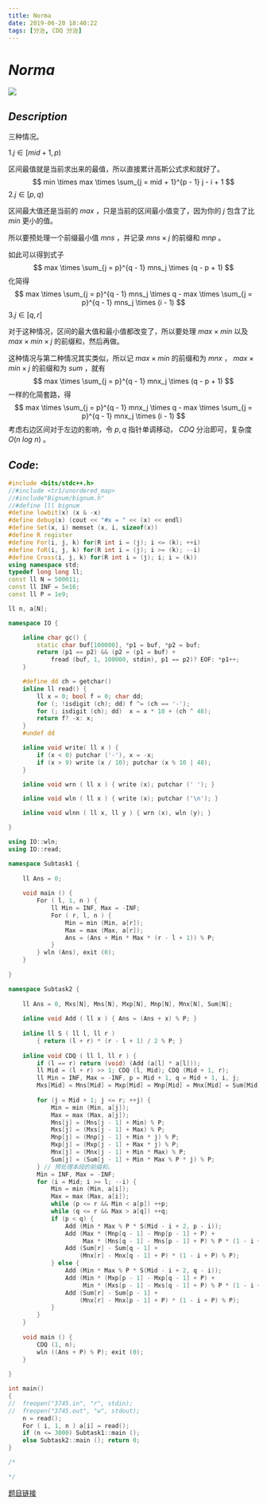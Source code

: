 ```yaml
---
title: Norma
date: 2019-06-20 18:40:22
tags: [分治, CDQ 分治]
---
```


# $Norma$

![](https://s2.ax1x.com/2019/06/20/Vv4lNj.png)



## $Description$

三种情况。

$1. j \in [mid + 1, p)$ 

区间最值就是当前求出来的最值，所以直接累计高斯公式求和就好了。
$$
min \times max \times \sum_{j = mid + 1}^{p - 1} j - i + 1
$$
$2. j \in [p, q)$

区间最大值还是当前的 $max$ ，只是当前的区间最小值变了，因为你的 $j$ 包含了比 $min$ 更小的值。

所以要预处理一个前缀最小值 $mns$ ，并记录 $mns \times j$ 的前缀和 $mnp$ 。

如此可以得到式子
$$
max \times \sum_{j = p}^{q - 1} mns_j \times (q - p + 1)
$$
化简得
$$
max \times \sum_{j = p}^{q - 1} mns_j \times q - max \times \sum_{j = p}^{q - 1} mns_j \times (i - 1)
$$
$3. j \in [q, r]$ 

对于这种情况，区间的最大值和最小值都改变了，所以要处理 $max \times min$ 以及 $max \times min \times j$ 的前缀和，然后再做。

这种情况与第二种情况其实类似，所以记 $max \times min$ 的前缀和为 $mnx$ ， $max \times min \times j$ 的前缀和为 $sum$ ，就有
$$
max \times \sum_{j = p}^{q - 1} mnx_j \times (q - p + 1)
$$
一样的化简套路，得
$$
max \times \sum_{j = p}^{q - 1} mnx_j \times q - max \times \sum_{j = p}^{q - 1} mnx_j \times (i - 1)
$$
考虑右边区间对于左边的影响，令 $p, q$ 指针单调移动， $CDQ$ 分治即可，复杂度 $O(n\ log\ n)$ 。



## $Code:$

```cpp
#include <bits/stdc++.h>
//#include <tr1/unordered_map>
//#include"Bignum/bignum.h"
//#define lll bignum
#define lowbit(x) (x & -x)
#define debug(x) (cout << "#x = " << (x) << endl)
#define Set(x, i) memset (x, i, sizeof(x))
#define R register
#define For(i, j, k) for(R int i = (j); i <= (k); ++i)
#define foR(i, j, k) for(R int i = (j); i >= (k); --i)
#define Cross(i, j, k) for(R int i = (j); i; i = (k))
using namespace std;
typedef long long ll;
const ll N = 500011;
const ll INF = 5e16;
const ll P = 1e9;

ll n, a[N];

namespace IO {

    inline char gc() {
        static char buf[100000], *p1 = buf, *p2 = buf;
        return (p1 == p2) && (p2 = (p1 = buf) +
            fread (buf, 1, 100000, stdin), p1 == p2)? EOF: *p1++;
    }

    #define dd ch = getchar()
    inline ll read() {
        ll x = 0; bool f = 0; char dd;
        for (; !isdigit (ch); dd) f ^= (ch == '-');
        for (; isdigit (ch); dd)  x = x * 10 + (ch ^ 48);
        return f? -x: x;
    }
    #undef dd

    inline void write( ll x ) {
        if (x < 0) putchar ('-'), x = -x;
        if (x > 9) write (x / 10); putchar (x % 10 | 48);
    }

    inline void wrn ( ll x ) { write (x); putchar (' '); }

    inline void wln ( ll x ) { write (x); putchar ('\n'); }

    inline void wlnn ( ll x, ll y ) { wrn (x), wln (y); }

}

using IO::wln;
using IO::read;

namespace Subtask1 {
    
    ll Ans = 0;
    
    void main () {
        For ( l, 1, n ) {
            ll Min = INF, Max = -INF;
            For ( r, l, n ) {
                Min = min (Min, a[r]);
                Max = max (Max, a[r]);
                Ans = (Ans + Min * Max * (r - l + 1)) % P;
            }
        } wln (Ans), exit (0);
    }
    
}

namespace Subtask2 {
    
    ll Ans = 0, Mxs[N], Mns[N], Mxp[N], Mnp[N], Mnx[N], Sum[N];
    
    inline void Add ( ll x ) { Ans = (Ans + x) % P; }
    
    inline ll S ( ll l, ll r ) 
        { return (l + r) * (r - l + 1) / 2 % P; }
    
    inline void CDQ ( ll l, ll r ) {
        if (l == r) return (void) (Add (a[l] * a[l]));
        ll Mid = (l + r) >> 1; CDQ (l, Mid); CDQ (Mid + 1, r);
        ll Min = INF, Max = -INF, p = Mid + 1, q = Mid + 1, i, j;
        Mxs[Mid] = Mns[Mid] = Mxp[Mid] = Mnp[Mid] = Mnx[Mid] = Sum[Mid] = 0;
        
        for (j = Mid + 1; j <= r; ++j) {
            Min = min (Min, a[j]);
            Max = max (Max, a[j]);
            Mns[j] = (Mns[j - 1] + Min) % P;
            Mxs[j] = (Mxs[j - 1] + Max) % P;
            Mnp[j] = (Mnp[j - 1] + Min * j) % P;
            Mxp[j] = (Mxp[j - 1] + Max * j) % P;
            Mnx[j] = (Mnx[j - 1] + Min * Max) % P;
            Sum[j] = (Sum[j - 1] + Min * Max % P * j) % P;
        } // 预处理本段的前缀和。 
        Min = INF, Max = -INF;
        for (i = Mid; i >= l; --i) {
            Min = min (Min, a[i]);
            Max = max (Max, a[i]);
            while (p <= r && Min < a[p]) ++p;
            while (q <= r && Max > a[q]) ++q;
            if (p < q) {
                Add (Min * Max % P * S(Mid - i + 2, p - i));
                Add (Max * (Mnp[q - 1] - Mnp[p - 1] + P) + 
                     Max * (Mns[q - 1] - Mns[p - 1] + P) % P * (1 - i + P));
                Add (Sum[r] - Sum[q - 1] + 
                    (Mnx[r] - Mnx[q - 1] + P) * (1 - i + P) % P);
            } else {
                Add (Min * Max % P * S(Mid - i + 2, q - i));
                Add (Min * (Mxp[p - 1] - Mxp[q - 1] + P) + 
                     Min * (Mxs[p - 1] - Mxs[q - 1] + P) % P * (1 - i + P));
                Add (Sum[r] - Sum[p - 1] + 
                    (Mnx[r] - Mnx[p - 1] + P) * (1 - i + P) % P);
            }
        }
    }
    
    void main () {
        CDQ (1, n); 
        wln ((Ans + P) % P); exit (0);
    }
    
}

int main()
{
//  freopen("3745.in", "r", stdin);
//  freopen("3745.out", "w", stdout);
    n = read();
    For ( i, 1, n ) a[i] = read();
    if (n <= 3000) Subtask1::main ();
    else Subtask2::main (); return 0;
}

/*

*/

```

[题目链接](<https://www.spoj.com/problems/NORMA2/>)

